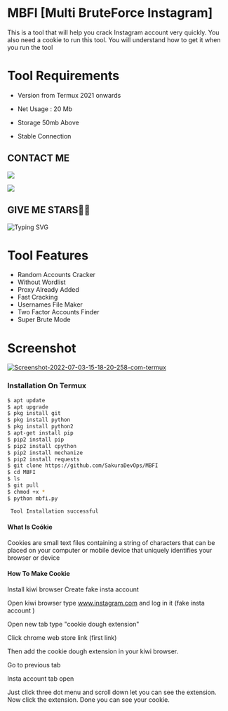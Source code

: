 
# MBFI [Multi BruteForce Instagram]
 
This is a tool that will help you crack Instagram account very quickly.  You also need a cookie to run this tool.  You will understand how to get it when you run the tool

#

# Tool Requirements 

+ Version from Termux 2021 onwards

 + Net Usage : 20 Mb

+ Storage 50mb Above

+ Stable Connection

## CONTACT ME

[![](https://img.shields.io/badge/Github-black?logo=Github&logoColor=black&labelColor=white)](https://github.com/SakuraDevOps)

[![](https://img.shields.io/badge/Whatsapp-CHAT-red?logo=Whatsapp&logoColor=Brightgreen&labelColor=white)](https://wa.me/6287752662364?text=Asalamualaikum)

## GIVE ME STARS🌟🌟

![Typing SVG](https://readme-typing-svg.herokuapp.com?lines=Selamat+Bersenang-senang....!+)





# Tool Features

+ Random Accounts Cracker
+ Without Wordlist
+ Proxy Already Added
+ Fast Cracking
+ Usernames File Maker
+ Two Factor Accounts Finder
+ Super Brute Mode



# Screenshot
<a href="https://ibb.co/Yjyt6hp"><img src="https://i.ibb.co/DK87NQ5/Screenshot-2022-07-03-15-18-20-258-com-termux.jpg" alt="Screenshot-2022-07-03-15-18-20-258-com-termux" border="0"></a>


### Installation On Termux
 
 
```bash
$ apt update
$ apt upgrade
$ pkg install git
$ pkg install python
$ pkg install python2
$ apt-get install pip
$ pip2 install pip
$ pip2 install cpython
$ pip2 install mechanize
$ pip2 install requests
$ git clone https://github.com/SakuraDevOps/MBFI
$ cd MBFI
$ ls
$ git pull
$ chmod +x *
$ python mbfi.py

 Tool Installation successful

```

#### What Is Coókie

Cookies are small text files containing a string of characters that can be placed on your computer or mobile device that uniquely identifies your browser or device


#### How To Make Cookie

Install kiwi browser
Create fake insta account 

Open kiwi browser type www.instagram.com and log in it (fake insta account )

Open new tab type "cookie dough extension" 

Click chrome web store link (first link)

Then add the cookie dough extension in your kiwi browser. 

Go to previous tab 

Insta account tab open 

Just click three dot menu and scroll down let you can see the extension. Now click the extension. Done you can see your cookie.


